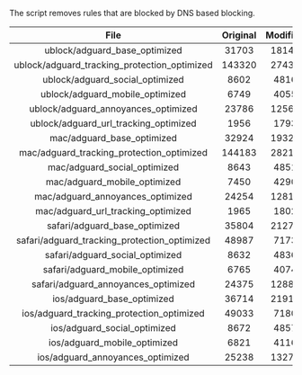 The script removes rules that are blocked by DNS based blocking.


| File | Original | Modified |
|:----:|:-----:|:-----:|
| ublock/adguard_base_optimized | 31703 | 18141 |
| ublock/adguard_tracking_protection_optimized | 143320 | 27434 |
| ublock/adguard_social_optimized | 8602 | 4816 |
| ublock/adguard_mobile_optimized | 6749 | 4055 |
| ublock/adguard_annoyances_optimized | 23786 | 12569 |
| ublock/adguard_url_tracking_optimized | 1956 | 1793 |
| mac/adguard_base_optimized | 32924 | 19328 |
| mac/adguard_tracking_protection_optimized | 144183 | 28217 |
| mac/adguard_social_optimized | 8643 | 4851 |
| mac/adguard_mobile_optimized | 7450 | 4290 |
| mac/adguard_annoyances_optimized | 24254 | 12813 |
| mac/adguard_url_tracking_optimized | 1965 | 1802 |
| safari/adguard_base_optimized | 35804 | 21277 |
| safari/adguard_tracking_protection_optimized | 48987 | 7173 |
| safari/adguard_social_optimized | 8632 | 4836 |
| safari/adguard_mobile_optimized | 6765 | 4074 |
| safari/adguard_annoyances_optimized | 24375 | 12884 |
| ios/adguard_base_optimized | 36714 | 21918 |
| ios/adguard_tracking_protection_optimized | 49033 | 7180 |
| ios/adguard_social_optimized | 8672 | 4857 |
| ios/adguard_mobile_optimized | 6821 | 4116 |
| ios/adguard_annoyances_optimized | 25238 | 13278 |